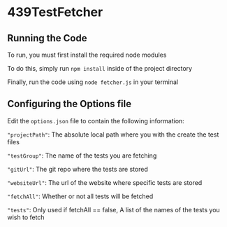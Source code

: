 # 439TestFetcher

## Running the Code

To run, you must first install the required node modules

To do this, simply run `npm install` inside of the project directory

Finally, run the code using `node fetcher.js` in your terminal

## Configuring the Options file

Edit the `options.json` file to contain the following information:

`"projectPath"`: The absolute local path where you with the create the test files

`"testGroup"`: The name of the tests you are fetching

`"gitUrl"`: The git repo where the tests are stored

`"websiteUrl"`: The url of the website where specific tests are stored

`"fetchAll"`: Whether or not all tests will be fetched

`"tests"`: Only used if fetchAll == false, A list of the names of the tests you wish to fetch
